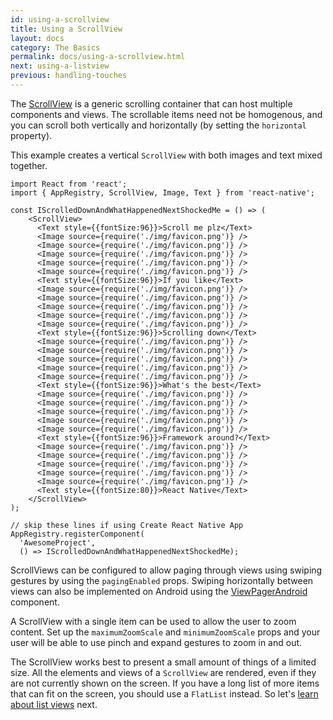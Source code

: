 ```yaml
---
id: using-a-scrollview
title: Using a ScrollView
layout: docs
category: The Basics
permalink: docs/using-a-scrollview.html
next: using-a-listview
previous: handling-touches
---
```


The [ScrollView](docs/scrollview.html) is a generic scrolling container that can host multiple components and views. The scrollable items need not be homogenous, and you can scroll both vertically and horizontally (by setting the `horizontal` property).

This example creates a vertical `ScrollView` with both images and text mixed together.

```ReactNativeWebPlayer
import React from 'react';
import { AppRegistry, ScrollView, Image, Text } from 'react-native';

const IScrolledDownAndWhatHappenedNextShockedMe = () => (
    <ScrollView>
      <Text style={{fontSize:96}}>Scroll me plz</Text>
      <Image source={require('./img/favicon.png')} />
      <Image source={require('./img/favicon.png')} />
      <Image source={require('./img/favicon.png')} />
      <Image source={require('./img/favicon.png')} />
      <Image source={require('./img/favicon.png')} />
      <Text style={{fontSize:96}}>If you like</Text>
      <Image source={require('./img/favicon.png')} />
      <Image source={require('./img/favicon.png')} />
      <Image source={require('./img/favicon.png')} />
      <Image source={require('./img/favicon.png')} />
      <Image source={require('./img/favicon.png')} />
      <Text style={{fontSize:96}}>Scrolling down</Text>
      <Image source={require('./img/favicon.png')} />
      <Image source={require('./img/favicon.png')} />
      <Image source={require('./img/favicon.png')} />
      <Image source={require('./img/favicon.png')} />
      <Image source={require('./img/favicon.png')} />
      <Text style={{fontSize:96}}>What's the best</Text>
      <Image source={require('./img/favicon.png')} />
      <Image source={require('./img/favicon.png')} />
      <Image source={require('./img/favicon.png')} />
      <Image source={require('./img/favicon.png')} />
      <Image source={require('./img/favicon.png')} />
      <Text style={{fontSize:96}}>Framework around?</Text>
      <Image source={require('./img/favicon.png')} />
      <Image source={require('./img/favicon.png')} />
      <Image source={require('./img/favicon.png')} />
      <Image source={require('./img/favicon.png')} />
      <Image source={require('./img/favicon.png')} />
      <Text style={{fontSize:80}}>React Native</Text>
    </ScrollView>
);

// skip these lines if using Create React Native App
AppRegistry.registerComponent(
  'AwesomeProject',
  () => IScrolledDownAndWhatHappenedNextShockedMe);
```

ScrollViews can be configured to allow paging through views using swiping gestures by using the `pagingEnabled` props. Swiping horizontally between views can also be implemented on Android using the [ViewPagerAndroid](docs/viewpagerandroid.html) component.

A ScrollView with a single item can be used to allow the user to zoom content. Set up the `maximumZoomScale` and `minimumZoomScale` props and your user will be able to use pinch and expand gestures to zoom in and out.

The ScrollView works best to present a small amount of things of a limited size. All the elements and views of a `ScrollView` are rendered, even if they are not currently shown on the screen. If you have a long list of more items that can fit on the screen, you should use a `FlatList` instead. So let's [learn about list views](docs/using-a-listview.html) next.
